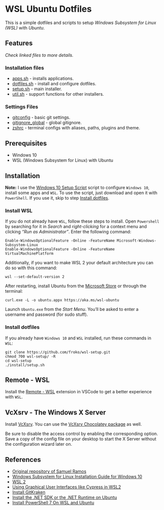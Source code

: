 # WSL Ubuntu Dotfiles

This is a simple dotfiles and scripts to setup _Windows Subsystem for Linux (WSL)_ with _Ubuntu_.

## Features

_Check linked files to more details._

### Installation files

- [apps.sh](install/apps.sh) - installs applications.
- [dotfiles.sh](install/dotfiles.sh) - install and configure dotfiles.
- [setup.sh](install/setup.sh) - main installer.
- [util.sh](install/util.sh) - support functions for other installers.

### Settings Files

- [gitconfig](.gitconfig) - basic git settings.
- [gitignore_global](.gitignore_global) - global gitignore.
- [zshrc](.zshrc) - terminal configs with aliases, paths, plugins and theme.

## Prerequisites

- Windows 10
- WSL (Windows Subsystem for Linux) with Ubuntu

## Installation

**Note:** I use the [Windows 10 Setup Script](https://github.com/samuelramox/windows-setup) script to configure `Windows 10`, install some apps and `WSL`. To use the script, just download and open it with `PowerShell`. If you use it, skip to step [Install dotfiles](#install-dotfiles).

### Install WSL

If you do not already have `WSL`, follow these steps to install. Open `Powershell` by searching for it in _Search_ and _right-clicking_ for a context menu and clicking _“Run as Administrator”_. Enter the following command:

```
Enable-WindowsOptionalFeature -Online -FeatureName Microsoft-Windows-Subsystem-Linux
Enable-WindowsOptionalFeature -Online -FeatureName VirtualMachinePlatform
```

Additionally, if you want to make WSL 2 your default architecture you can do so with this command:

```
wsl --set-default-version 2
```

After restarting, install Ubuntu from the [Microsoft Store](https://www.microsoft.com/pt-br/p/ubuntu/9nblggh4msv6?activetab=pivot:overviewtab) or through the terminal:

```
curl.exe -L -o ubuntu.appx https://aka.ms/wsl-ubuntu
```

Launch `Ubuntu.exe` from the _Start Menu_. You’ll be asked to enter a username and password (for sudo stuff).

### Install dotfiles

If you already have `Windows 10` and `WSL` installed, run these commands in `WSL`:

```
git clone https://github.com/froko/wsl-setup.git
chmod 700 wsl-setup/ -R
cd wsl-setup
./install/setup.sh
```

## Remote - WSL

Install the [Remote - WSL](https://aka.ms/vscode-remote/download/wsl) extension in VSCode to get a better experience with `WSL`.

## VcXsrv - The Windows X Server

Install [VcXsrv](https://sourceforge.net/projects/vcxsrv/).
You can use the [VcXsrv Chocolatey package](https://chocolatey.org/packages/vcxsrv) as well.

Be sure to disable the access control by enabling the corresponding option. Save a copy of the config file on your desktop to start the X Server without the configuration wizard later on.

## References

- [Original repository of Samuel Ramos](https://github.com/samuelramox/wsl-setup/tree/master/install)
- [Windows Subsystem for Linux Installation Guide for Windows 10](https://aka.ms/wslinstall)
- [WSL 2](https://aka.ms/wsl2)
- [Using Graphical User Interfaces like Cypress in WSL2](https://nickymeuleman.netlify.app/blog/gui-on-wsl2-cypress)
- [Install GitKraken](https://medium.com/@chuckdries/installing-gitkraken-in-wsl-2-15bf6459f823)
- [Install the .NET SDK or the .NET Runtime on Ubuntu](https://docs.microsoft.com/en-us/dotnet/core/install/linux-ubuntu#2010-)
- [Install PowerShell 7 On WSL and Ubuntu](https://www.saggiehaim.net/install-powershell-7-on-wsl-and-ubuntu/)
